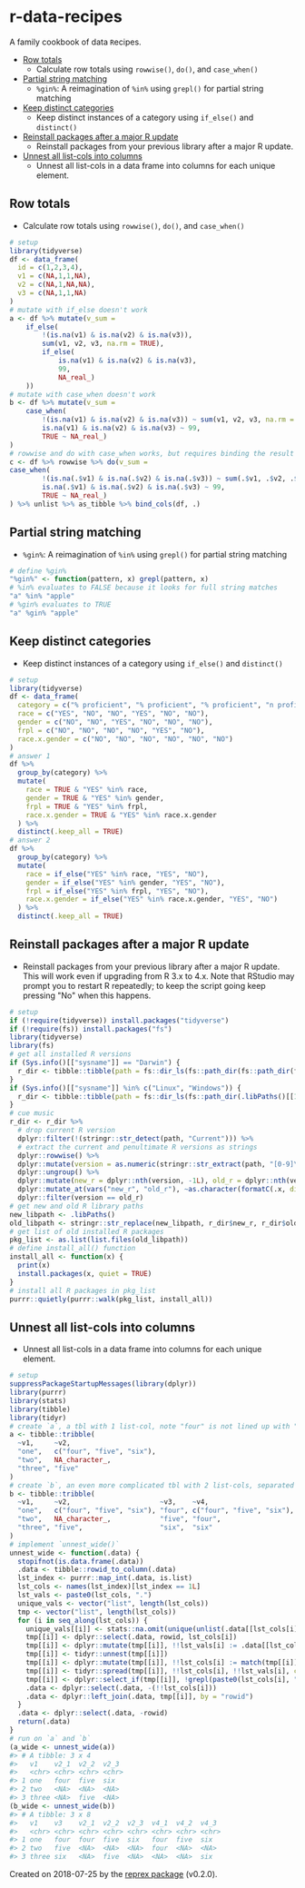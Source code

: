 # r-data-recipes

A family cookbook of data `R`ecipes.

- [Row totals](#row-totals)
    - Calculate row totals using `rowwise()`, `do()`, and `case_when()`
- [Partial string matching](#partial-string-matching)
    - `%gin%`: A reimagination of `%in%` using `grepl()` for partial string matching
- [Keep distinct categories](#keep-distinct-categories)
    - Keep distinct instances of a category using `if_else()` and `distinct()`
- [Reinstall packages after a major R update](#reinstall-packages-after-a-major-r-update)
    - Reinstall packages from your previous library after a major R update.
- [Unnest all list-cols into columns](#unnest-all-list-cols-into-columns)
    - Unnest all list-cols in a data frame into columns for each unique element.

## Row totals

* Calculate row totals using `rowwise()`, `do()`, and `case_when()`
```r
# setup
library(tidyverse)
df <- data_frame(
  id = c(1,2,3,4),
  v1 = c(NA,1,1,NA),
  v2 = c(NA,1,NA,NA),
  v3 = c(NA,1,1,NA)
)
# mutate with if_else doesn't work
a <- df %>% mutate(v_sum =
    if_else(
        !(is.na(v1) & is.na(v2) & is.na(v3)),
        sum(v1, v2, v3, na.rm = TRUE), 
        if_else(
            is.na(v1) & is.na(v2) & is.na(v3),
            99,
            NA_real_)
    ))
# mutate with case_when doesn't work
b <- df %>% mutate(v_sum =
    case_when(
        !(is.na(v1) & is.na(v2) & is.na(v3)) ~ sum(v1, v2, v3, na.rm = TRUE),
        is.na(v1) & is.na(v2) & is.na(v3) ~ 99,
        TRUE ~ NA_real_)
)
# rowwise and do with case_when works, but requires binding the result back to the original data frame
c <- df %>% rowwise %>% do(v_sum =
case_when(
        !(is.na(.$v1) & is.na(.$v2) & is.na(.$v3)) ~ sum(.$v1, .$v2, .$v3, na.rm = TRUE),
        is.na(.$v1) & is.na(.$v2) & is.na(.$v3) ~ 99,
        TRUE ~ NA_real_)
) %>% unlist %>% as_tibble %>% bind_cols(df, .)
```

## Partial string matching

* `%gin%`: A reimagination of `%in%` using `grepl()` for partial string matching
```r
# define %gin%
"%gin%" <- function(pattern, x) grepl(pattern, x)
# %in% evaluates to FALSE because it looks for full string matches
"a" %in% "apple"
# %gin% evaluates to TRUE
"a" %gin% "apple"
```

## Keep distinct categories

* Keep distinct instances of a category using `if_else()` and `distinct()`
```r
# setup
library(tidyverse)
df <- data_frame(
  category = c("% proficient", "% proficient", "% proficient", "n proficient", "n proficient", "n proficient"),
  race = c("YES", "NO", "NO", "YES", "NO", "NO"),
  gender = c("NO", "NO", "YES", "NO", "NO", "NO"),
  frpl = c("NO", "NO", "NO", "NO", "YES", "NO"),
  race.x.gender = c("NO", "NO", "NO", "NO", "NO", "NO")
)
# answer 1
df %>%
  group_by(category) %>%
  mutate(
    race = TRUE & "YES" %in% race,
    gender = TRUE & "YES" %in% gender,
    frpl = TRUE & "YES" %in% frpl,
    race.x.gender = TRUE & "YES" %in% race.x.gender
  ) %>%
  distinct(.keep_all = TRUE)
# answer 2
df %>%
  group_by(category) %>%
  mutate(
    race = if_else("YES" %in% race, "YES", "NO"),
    gender = if_else("YES" %in% gender, "YES", "NO"),
    frpl = if_else("YES" %in% frpl, "YES", "NO"),
    race.x.gender = if_else("YES" %in% race.x.gender, "YES", "NO")
  ) %>%
  distinct(.keep_all = TRUE)
```

## Reinstall packages after a major R update

* Reinstall packages from your previous library after a major R update. This will work even if upgrading from R 3.x to 4.x. Note that RStudio may prompt you to restart R repeatedly; to keep the script going keep pressing "No" when this happens.
```r
# setup
if (!require(tidyverse)) install.packages("tidyverse")
if (!require(fs)) install.packages("fs")
library(tidyverse)
library(fs)
# get all installed R versions
if (Sys.info()[["sysname"]] == "Darwin") { 
  r_dir <- tibble::tibble(path = fs::dir_ls(fs::path_dir(fs::path_dir(fs::path_dir(.libPaths()[[1]])))))
}
if (Sys.info()[["sysname"]] %in% c("Linux", "Windows")) {
  r_dir <- tibble::tibble(path = fs::dir_ls(fs::path_dir(.libPaths()[[1]])))
}
# cue music
r_dir <- r_dir %>%
  # drop current R version
  dplyr::filter(!(stringr::str_detect(path, "Current"))) %>%
  # extract the current and penultimate R versions as strings
  dplyr::rowwise() %>%
  dplyr::mutate(version = as.numeric(stringr::str_extract(path, "[0-9]\\.[0-9]"))) %>%
  dplyr::ungroup() %>%
  dplyr::mutate(new_r = dplyr::nth(version, -1L), old_r = dplyr::nth(version, -2L)) %>%
  dplyr::mutate_at(vars("new_r", "old_r"), ~as.character(formatC(.x, digits = 1L, format = "f"))) %>%
  dplyr::filter(version == old_r)
# get new and old R library paths
new_libpath <- .libPaths()
old_libpath <- stringr::str_replace(new_libpath, r_dir$new_r, r_dir$old_r)
# get list of old installed R packages
pkg_list <- as.list(list.files(old_libpath))
# define install_all() function
install_all <- function(x) {
  print(x)
  install.packages(x, quiet = TRUE)
}
# install all R packages in pkg_list
purrr::quietly(purrr::walk(pkg_list, install_all))
```

## Unnest all list-cols into columns

* Unnest all list-cols in a data frame into columns for each unique element.
``` r
# setup
suppressPackageStartupMessages(library(dplyr))
library(purrr)
library(stats)
library(tibble)
library(tidyr)
# create `a`, a tbl with 1 list-col, note "four" is not lined up with "five" in row 3
a <- tibble::tribble(
  ~v1,     ~v2,
  "one",   c("four", "five", "six"),
  "two",   NA_character_,
  "three", "five"
)
# create `b`, an even more complicated tbl with 2 list-cols, separated by an atomic v3
b <- tibble::tribble(
  ~v1,     ~v2,                      ~v3,    ~v4,
  "one",   c("four", "five", "six"), "four", c("four", "five", "six"),
  "two",   NA_character_,            "five", "four",
  "three", "five",                   "six",  "six"
)
# implement `unnest_wide()`
unnest_wide <- function(.data) {
  stopifnot(is.data.frame(.data))
  .data <- tibble::rowid_to_column(.data)
  lst_index <- purrr::map_int(.data, is.list)
  lst_cols <- names(lst_index)[lst_index == 1L]
  lst_vals <- paste0(lst_cols, ".")
  unique_vals <- vector("list", length(lst_cols))
  tmp <- vector("list", length(lst_cols))
  for (i in seq_along(lst_cols)) {
    unique_vals[[i]] <- stats::na.omit(unique(unlist(.data[[lst_cols[i]]])))
    tmp[[i]] <- dplyr::select(.data, rowid, lst_cols[i])
    tmp[[i]] <- dplyr::mutate(tmp[[i]], !!lst_vals[i] := .data[[lst_cols[i]]])
    tmp[[i]] <- tidyr::unnest(tmp[[i]])
    tmp[[i]] <- dplyr::mutate(tmp[[i]], !!lst_cols[i] := match(tmp[[i]][[lst_cols[i]]], unique_vals[[i]]))
    tmp[[i]] <- tidyr::spread(tmp[[i]], !!lst_cols[i], !!lst_vals[i], convert = TRUE, sep = "_")
    tmp[[i]] <- dplyr::select_if(tmp[[i]], !grepl(paste0(lst_cols[i], "_NA"), colnames(tmp[[i]])))
    .data <- dplyr::select(.data, -(!!lst_cols[i]))
    .data <- dplyr::left_join(.data, tmp[[i]], by = "rowid")
  }
  .data <- dplyr::select(.data, -rowid)
  return(.data)
}
# run on `a` and `b`
(a_wide <- unnest_wide(a))
#> # A tibble: 3 x 4
#>   v1    v2_1  v2_2  v2_3 
#>   <chr> <chr> <chr> <chr>
#> 1 one   four  five  six  
#> 2 two   <NA>  <NA>  <NA> 
#> 3 three <NA>  five  <NA>
(b_wide <- unnest_wide(b))
#> # A tibble: 3 x 8
#>   v1    v3    v2_1  v2_2  v2_3  v4_1  v4_2  v4_3 
#>   <chr> <chr> <chr> <chr> <chr> <chr> <chr> <chr>
#> 1 one   four  four  five  six   four  five  six  
#> 2 two   five  <NA>  <NA>  <NA>  four  <NA>  <NA> 
#> 3 three six   <NA>  five  <NA>  <NA>  <NA>  six
```

Created on 2018-07-25 by the [reprex package](http://reprex.tidyverse.org) (v0.2.0).
